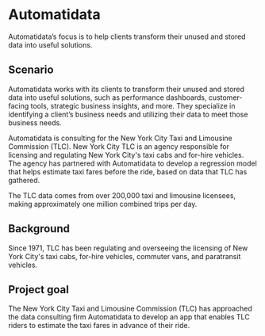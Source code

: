 # Automatidata
Automatidata’s focus is to help clients transform their unused and stored data into useful solutions.

## Scenario
Automatidata works with its clients to transform their unused and stored data into useful solutions, such as performance dashboards, customer-facing tools, strategic business insights, and more. They specialize in identifying a client’s business needs and utilizing their data to meet those business needs. 

Automatidata is consulting for the New York City Taxi and Limousine Commission (TLC). New York City TLC is an agency responsible for licensing and regulating New York City's taxi cabs and for-hire vehicles. The agency has partnered with Automatidata to develop a regression model that helps estimate taxi fares before the ride, based on data that TLC has gathered. 

The TLC data comes from over 200,000 taxi and limousine licensees, making approximately one million combined trips per day. 

## Background

Since 1971, TLC has been regulating and overseeing the licensing of New York City's taxi cabs, for-hire vehicles, commuter vans, and paratransit vehicles.

## Project goal

The New York City Taxi and Limousine Commission (TLC) has approached the data consulting firm Automatidata to develop an app that enables TLC riders to estimate the taxi fares in advance of their ride.